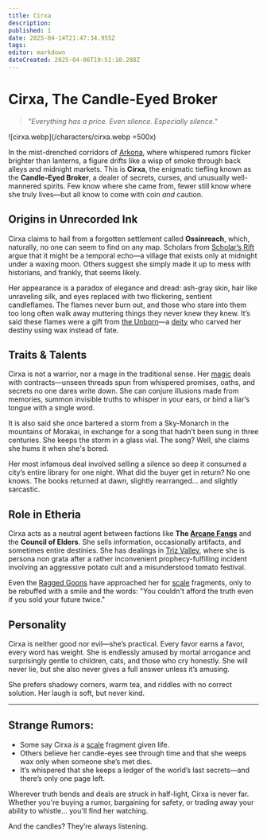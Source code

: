```yaml
---
title: Cirxa
description: 
published: 1
date: 2025-04-14T21:47:34.955Z
tags: 
editor: markdown
dateCreated: 2025-04-06T19:51:10.288Z
---
```


# Cirxa, The Candle-Eyed Broker

> *"Everything has a price. Even silence. Especially silence."*

![cirxa.webp](/characters/cirxa.webp =500x)

In the mist-drenched corridors of [Arkona](/geography/settlement/city/arkona.md), where whispered rumors flicker brighter than lanterns, a figure drifts like a wisp of smoke through back alleys and midnight markets. This is **Cirxa**, the enigmatic tiefling known as the **Candle-Eyed Broker**, a dealer of secrets, curses, and unusually well-mannered spirits. Few know where she came from, fewer still know where she truly lives—but all know to come with coin *and* caution.

## Origins in Unrecorded Ink

Cirxa claims to hail from a forgotten settlement called **Ossinreach**, which, naturally, no one can seem to find on any map. Scholars from [Scholar’s Rift](/geography/settlement/enclave/scholars-rift/scholars-rift.md) argue that it might be a temporal echo—a village that exists only at midnight under a waxing moon. Others suggest she simply made it up to mess with historians, and frankly, that seems likely.

Her appearance is a paradox of elegance and dread: ash-gray skin, hair like unraveling silk, and eyes replaced with two flickering, sentient candleflames. The flames never burn out, and those who stare into them too long often walk away muttering things they never knew they knew. It’s said these flames were a gift from [the Unborn](/being/deity/the-unborn.md)—a [deity](/structure/mechanic/deity.md) who carved her destiny using wax instead of fate.

## Traits & Talents

Cirxa is not a warrior, nor a mage in the traditional sense. Her [magic](/structure/mechanic/magic.md) deals with contracts—unseen threads spun from whispered promises, oaths, and secrets no one dares write down. She can conjure illusions made from memories, summon invisible truths to whisper in your ears, or bind a liar’s tongue with a single word.

It is also said she once bartered a storm from a Sky-Monarch in the mountains of Morakai, in exchange for a song that hadn’t been sung in three centuries. She keeps the storm in a glass vial. The song? Well, she claims she hums it when she's bored.

Her most infamous deal involved selling a silence so deep it consumed a city’s entire library for one night. What did the buyer get in return? No one knows. The books returned at dawn, slightly rearranged… and slightly sarcastic.

## Role in Etheria

Cirxa acts as a neutral agent between factions like **The [Arcane Fangs](/structure/social/factions/arcane-fangs.md)** and the **Council of Elders**. She sells information, occasionally artifacts, and sometimes entire destinies. She has dealings in [Triz Valley](/geography/settlement/city/triz-valley.md), where she is persona non grata after a rather inconvenient prophecy-fulfilling incident involving an aggressive potato cult and a misunderstood tomato festival.

Even the [Ragged Goons](/structure/social/factions/ragged-goons.md) have approached her for [scale](/geography/landmark/scale.md) fragments, only to be rebuffed with a smile and the words: "You couldn't afford the truth even if you sold your future twice."

## Personality

Cirxa is neither good nor evil—she’s practical. Every favor earns a favor, every word has weight. She is endlessly amused by mortal arrogance and surprisingly gentle to children, cats, and those who cry honestly. She will never lie, but she also never gives a full answer unless it’s amusing.

She prefers shadowy corners, warm tea, and riddles with no correct solution. Her laugh is soft, but never kind.

---

## Strange Rumors:
- Some say Cirxa *is* a [scale](/geography/landmark/scale.md) fragment given life.
- Others believe her candle-eyes see through time and that she weeps wax only when someone she’s met dies.
- It’s whispered that she keeps a ledger of the world’s last secrets—and there’s only one page left.

Wherever truth bends and deals are struck in half-light, Cirxa is never far. Whether you're buying a rumor, bargaining for safety, or trading away your ability to whistle… you'll find her watching.

And the candles? They’re always listening.
